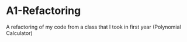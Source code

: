 # A1-Refactoring
A refactoring of my code from a class that I took in first year (Polynomial Calculator)
